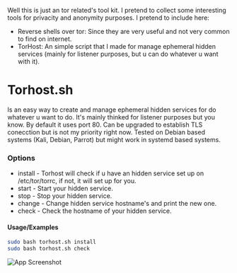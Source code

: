 Well this is just an tor related's tool kit. I pretend to collect some interesting tools for privacity and anonymity purposes.
I pretend to include here:
- Reverse shells over tor: Since they are very useful and not very common to find on internet.
- TorHost: An simple script that I made for manage ephemeral hidden services (mainly for listener purposes, but u can do whatever u want with it).

# Torhost.sh
Is an easy way to create and manage ephemeral hidden services for do whatever u want to do. It's mainly thinked for listener purposes but you know.
By default it uses port 80. Can be upgraded to establish TLS conecction but is not my priority right now. Tested on Debian based systems (Kali, Debian, Parrot) but might work in systemd based systems.

### Options
- install - Torhost will check if u have an hidden service set up on /etc/tor/torrc, if not, it will set up for you.
- start - Start your hidden service.
- stop - Stop your hidden service.
- change - Change hidden service hostname's and print the new one.
- check - Check the hostname of your hidden service.

#### Usage/Examples

```bash
sudo bash torhost.sh install
sudo bash torhost.sh check
```


![App Screenshot](https://user-images.githubusercontent.com/124470922/216985174-c1696384-2a18-41d9-8df8-29ae31043c8c.png)
